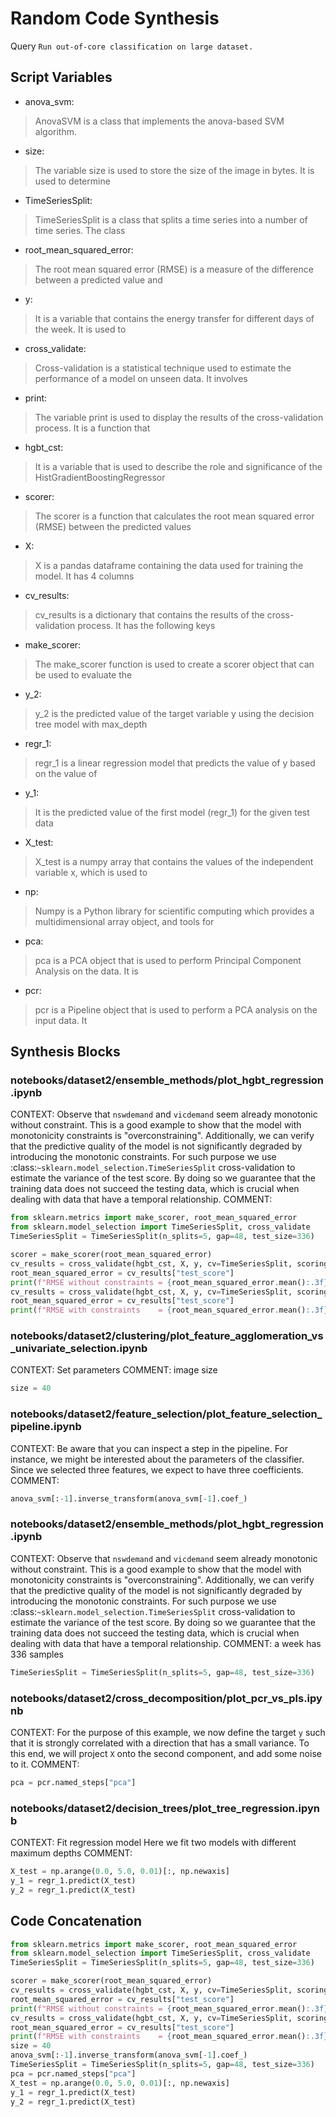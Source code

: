 # Random Code Synthesis
Query `Run out‑of‑core classification on large dataset.`
## Script Variables
- anova_svm:<br>
>AnovaSVM is a class that implements the anova-based SVM algorithm.
- size:<br>
>The variable size is used to store the size of the image in bytes. It is used to determine
- TimeSeriesSplit:<br>
>TimeSeriesSplit is a class that splits a time series into a number of time series. The class
- root_mean_squared_error:<br>
>The root mean squared error (RMSE) is a measure of the difference between a predicted value and
- y:<br>
>It is a variable that contains the energy transfer for different days of the week. It is used to
- cross_validate:<br>
>Cross-validation is a statistical technique used to estimate the performance of a model on unseen data. It involves
- print:<br>
>The variable print is used to display the results of the cross-validation process. It is a function that
- hgbt_cst:<br>
>It is a variable that is used to describe the role and significance of the HistGradientBoostingRegressor
- scorer:<br>
>The scorer is a function that calculates the root mean squared error (RMSE) between the predicted values
- X:<br>
>X is a pandas dataframe containing the data used for training the model. It has 4 columns
- cv_results:<br>
>cv_results is a dictionary that contains the results of the cross-validation process. It has the following keys
- make_scorer:<br>
>The make_scorer function is used to create a scorer object that can be used to evaluate the
- y_2:<br>
>y_2 is the predicted value of the target variable y using the decision tree model with max_depth
- regr_1:<br>
>regr_1 is a linear regression model that predicts the value of y based on the value of
- y_1:<br>
>It is the predicted value of the first model (regr_1) for the given test data
- X_test:<br>
>X_test is a numpy array that contains the values of the independent variable x, which is used to
- np:<br>
>Numpy is a Python library for scientific computing which provides a multidimensional array object, and tools for
- pca:<br>
>pca is a PCA object that is used to perform Principal Component Analysis on the data. It is
- pcr:<br>
>pcr is a Pipeline object that is used to perform a PCA analysis on the input data. It
## Synthesis Blocks
### notebooks/dataset2/ensemble_methods/plot_hgbt_regression.ipynb
CONTEXT: Observe that `nswdemand` and `vicdemand` seem already monotonic without constraint. This is a good example to show that the model with
monotonicity constraints is "overconstraining".  Additionally, we can verify that the predictive quality of the model is not significantly degraded by
introducing the monotonic constraints. For such purpose we use :class:`~sklearn.model_selection.TimeSeriesSplit` cross-validation to estimate the
variance of the test score. By doing so we guarantee that the training data does not succeed the testing data, which is crucial when dealing with data
that have a temporal relationship.   COMMENT:
```python
from sklearn.metrics import make_scorer, root_mean_squared_error
from sklearn.model_selection import TimeSeriesSplit, cross_validate
TimeSeriesSplit = TimeSeriesSplit(n_splits=5, gap=48, test_size=336)

scorer = make_scorer(root_mean_squared_error)
cv_results = cross_validate(hgbt_cst, X, y, cv=TimeSeriesSplit, scoring=scorer)
root_mean_squared_error = cv_results["test_score"]
print(f"RMSE without constraints = {root_mean_squared_error.mean():.3f} +/- {root_mean_squared_error.std():.3f}")
cv_results = cross_validate(hgbt_cst, X, y, cv=TimeSeriesSplit, scoring=scorer)
root_mean_squared_error = cv_results["test_score"]
print(f"RMSE with constraints    = {root_mean_squared_error.mean():.3f} +/- {root_mean_squared_error.std():.3f}")
```

### notebooks/dataset2/clustering/plot_feature_agglomeration_vs_univariate_selection.ipynb
CONTEXT: Set parameters   COMMENT: image size
```python
size = 40
```

### notebooks/dataset2/feature_selection/plot_feature_selection_pipeline.ipynb
CONTEXT: Be aware that you can inspect a step in the pipeline. For instance, we might be interested about the parameters of the classifier. Since we
selected three features, we expect to have three coefficients.   COMMENT:
```python
anova_svm[:-1].inverse_transform(anova_svm[-1].coef_)
```

### notebooks/dataset2/ensemble_methods/plot_hgbt_regression.ipynb
CONTEXT: Observe that `nswdemand` and `vicdemand` seem already monotonic without constraint. This is a good example to show that the model with
monotonicity constraints is "overconstraining".  Additionally, we can verify that the predictive quality of the model is not significantly degraded by
introducing the monotonic constraints. For such purpose we use :class:`~sklearn.model_selection.TimeSeriesSplit` cross-validation to estimate the
variance of the test score. By doing so we guarantee that the training data does not succeed the testing data, which is crucial when dealing with data
that have a temporal relationship.   COMMENT: a week has 336 samples
```python
TimeSeriesSplit = TimeSeriesSplit(n_splits=5, gap=48, test_size=336)
```

### notebooks/dataset2/cross_decomposition/plot_pcr_vs_pls.ipynb
CONTEXT: For the purpose of this example, we now define the target `y` such that it is strongly correlated with a direction that has a small variance.
To this end, we will project `X` onto the second component, and add some noise to it.   COMMENT:
```python
pca = pcr.named_steps["pca"]
```

### notebooks/dataset2/decision_trees/plot_tree_regression.ipynb
CONTEXT:  Fit regression model Here we fit two models with different maximum depths   COMMENT:
```python
X_test = np.arange(0.0, 5.0, 0.01)[:, np.newaxis]
y_1 = regr_1.predict(X_test)
y_2 = regr_1.predict(X_test)
```

## Code Concatenation
```python
from sklearn.metrics import make_scorer, root_mean_squared_error
from sklearn.model_selection import TimeSeriesSplit, cross_validate
TimeSeriesSplit = TimeSeriesSplit(n_splits=5, gap=48, test_size=336)

scorer = make_scorer(root_mean_squared_error)
cv_results = cross_validate(hgbt_cst, X, y, cv=TimeSeriesSplit, scoring=scorer)
root_mean_squared_error = cv_results["test_score"]
print(f"RMSE without constraints = {root_mean_squared_error.mean():.3f} +/- {root_mean_squared_error.std():.3f}")
cv_results = cross_validate(hgbt_cst, X, y, cv=TimeSeriesSplit, scoring=scorer)
root_mean_squared_error = cv_results["test_score"]
print(f"RMSE with constraints    = {root_mean_squared_error.mean():.3f} +/- {root_mean_squared_error.std():.3f}")
size = 40
anova_svm[:-1].inverse_transform(anova_svm[-1].coef_)
TimeSeriesSplit = TimeSeriesSplit(n_splits=5, gap=48, test_size=336)
pca = pcr.named_steps["pca"]
X_test = np.arange(0.0, 5.0, 0.01)[:, np.newaxis]
y_1 = regr_1.predict(X_test)
y_2 = regr_1.predict(X_test)
```
